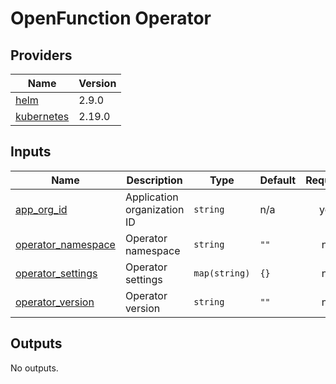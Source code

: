 # OpenFunction Operator

<!-- BEGINNING OF PRE-COMMIT-TERRAFORM DOCS HOOK -->
## Providers

| Name | Version |
|------|---------|
| <a name="provider_helm"></a> [helm](#provider\_helm) | 2.9.0 |
| <a name="provider_kubernetes"></a> [kubernetes](#provider\_kubernetes) | 2.19.0 |

## Inputs

| Name | Description | Type | Default | Required |
|------|-------------|------|---------|:--------:|
| <a name="input_app_org_id"></a> [app\_org\_id](#input\_app\_org\_id) | Application organization ID | `string` | n/a | yes |
| <a name="input_operator_namespace"></a> [operator\_namespace](#input\_operator\_namespace) | Operator namespace | `string` | `""` | no |
| <a name="input_operator_settings"></a> [operator\_settings](#input\_operator\_settings) | Operator settings | `map(string)` | `{}` | no |
| <a name="input_operator_version"></a> [operator\_version](#input\_operator\_version) | Operator version | `string` | `""` | no |

## Outputs

No outputs.
<!-- END OF PRE-COMMIT-TERRAFORM DOCS HOOK -->
